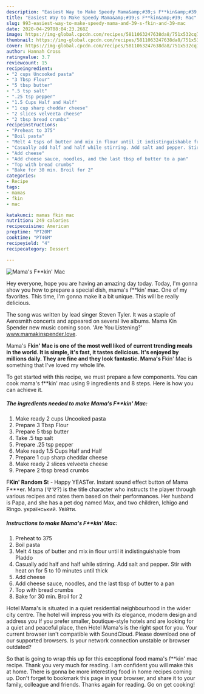 ```yaml
---
description: "Easiest Way to Make Speedy Mama&amp;#39;s F**kin&amp;#39; Mac"
title: "Easiest Way to Make Speedy Mama&amp;#39;s F**kin&amp;#39; Mac"
slug: 993-easiest-way-to-make-speedy-mama-and-39-s-fkin-and-39-mac
date: 2020-04-29T08:04:23.268Z
image: https://img-global.cpcdn.com/recipes/5811063247638da8/751x532cq70/mamas-fkin-mac-recipe-main-photo.jpg
thumbnail: https://img-global.cpcdn.com/recipes/5811063247638da8/751x532cq70/mamas-fkin-mac-recipe-main-photo.jpg
cover: https://img-global.cpcdn.com/recipes/5811063247638da8/751x532cq70/mamas-fkin-mac-recipe-main-photo.jpg
author: Hannah Cross
ratingvalue: 3.7
reviewcount: 15
recipeingredient:
- "2 cups Uncooked pasta"
- "3 Tbsp Flour"
- "5 tbsp butter"
- ".5 tsp salt"
- ".25 tsp pepper"
- "1.5 Cups Half and Half"
- "1 cup sharp cheddar cheese"
- "2 slices velveeta cheese"
- "2 tbsp bread crumbs"
recipeinstructions:
- "Preheat to 375"
- "Boil pasta"
- "Melt 4 tsps of butter and mix in flour until it indistinguishable from Pladdo"
- "Casually add half and half while stirring. Add salt and pepper. Stir with heat on for 5 to 10 minutes until thick"
- "Add cheese"
- "Add cheese sauce, noodles, and the last tbsp of butter to a pan"
- "Top with bread crumbs"
- "Bake for 30 min. Broil for 2"
categories:
- Recipe
tags:
- mamas
- fkin
- mac

katakunci: mamas fkin mac 
nutrition: 249 calories
recipecuisine: American
preptime: "PT20M"
cooktime: "PT46M"
recipeyield: "4"
recipecategory: Dessert

---
```



![Mama&#39;s F**kin&#39; Mac](https://img-global.cpcdn.com/recipes/5811063247638da8/751x532cq70/mamas-fkin-mac-recipe-main-photo.jpg)

Hey everyone, hope you are having an amazing day today. Today, I'm gonna show you how to prepare a special dish, mama&#39;s f**kin&#39; mac. One of my favorites. This time, I'm gonna make it a bit unique. This will be really delicious.

The song was written by lead singer Steven Tyler. It was a staple of Aerosmith concerts and appeared on several live albums. Mama Kin Spender new music coming soon. &#39;Are You Listening?&#39; www.mamakinspender.love.

Mama&#39;s F**kin&#39; Mac is one of the most well liked of current trending meals in the world. It is simple, it's fast, it tastes delicious. It's enjoyed by millions daily. They are fine and they look fantastic. Mama&#39;s F**kin&#39; Mac is something that I've loved my whole life.


To get started with this recipe, we must prepare a few components. You can cook mama&#39;s f**kin&#39; mac using 9 ingredients and 8 steps. Here is how you can achieve it.

<!--inarticleads1-->

##### The ingredients needed to make Mama&#39;s F**kin&#39; Mac:

1. Make ready 2 cups Uncooked pasta
1. Prepare 3 Tbsp Flour
1. Prepare 5 tbsp butter
1. Take .5 tsp salt
1. Prepare .25 tsp pepper
1. Make ready 1.5 Cups Half and Half
1. Prepare 1 cup sharp cheddar cheese
1. Make ready 2 slices velveeta cheese
1. Prepare 2 tbsp bread crumbs


F**Kin&#39; Random S**t - Happy YEASTer. Instant sound effect button of Mama F***er. Mama (ママ?) is the title character who instructs the player through various recipes and rates them based on their performances. Her husband is Papa, and she has a pet dog named Max, and two children, Ichigo and Ringo. український. Увійти. 

<!--inarticleads2-->

##### Instructions to make Mama&#39;s F**kin&#39; Mac:

1. Preheat to 375
1. Boil pasta
1. Melt 4 tsps of butter and mix in flour until it indistinguishable from Pladdo
1. Casually add half and half while stirring. Add salt and pepper. Stir with heat on for 5 to 10 minutes until thick
1. Add cheese
1. Add cheese sauce, noodles, and the last tbsp of butter to a pan
1. Top with bread crumbs
1. Bake for 30 min. Broil for 2


Hotel Mama&#39;s is situated in a quiet residential neighbourhood in the wider city centre. The hotel will impress you with its elegance, modern design and address you If you prefer smaller, boutique-style hotels and are looking for a quiet and peaceful place, then Hotel Mama&#39;s is the right spot for you. Your current browser isn&#39;t compatible with SoundCloud. Please download one of our supported browsers. Is your network connection unstable or browser outdated? 

So that is going to wrap this up for this exceptional food mama&#39;s f**kin&#39; mac recipe. Thank you very much for reading. I am confident you will make this at home. There is gonna be more interesting food in home recipes coming up. Don't forget to bookmark this page in your browser, and share it to your family, colleague and friends. Thanks again for reading. Go on get cooking!
